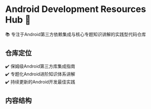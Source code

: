 # Android Development Resources Hub 🚀

📚 专注于Android第三方依赖集成与核心专题知识讲解的实践型代码仓库

## 仓库定位
✔️ 保姆级Android第三方库集成指南  
✔️ 专题化Android进阶知识体系讲解  
✔️ 持续更新的Android开发最佳实践

## 内容结构
